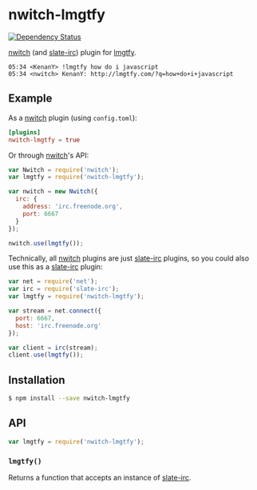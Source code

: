 # nwitch-lmgtfy

[![Dependency Status](https://gemnasium.com/nwitch/nwitch-lmgtfy.svg)](https://gemnasium.com/nwitch/nwitch-lmgtfy)

[nwitch][] (and [slate-irc][]) plugin for [lmgtfy](http://lmgtfy.com/).

``` irc
05:34 <KenanY> !lmgtfy how do i javascript
05:34 <nwitch> KenanY: http://lmgtfy.com/?q=how+do+i+javascript
```

## Example

As a [nwitch][] plugin (using `config.toml`):

``` toml
[plugins]
nwitch-lmgtfy = true
```

Or through [nwitch][]'s API:

``` javascript
var Nwitch = require('nwitch');
var lmgtfy = require('nwitch-lmgtfy');

var nwitch = new Nwitch({
  irc: {
    address: 'irc.freenode.org',
    port: 6667
  }
});

nwitch.use(lmgtfy());
```

Technically, all [nwitch][] plugins are just [slate-irc][] plugins, so you could
also use this as a [slate-irc][] plugin:

``` javascript
var net = require('net');
var irc = require('slate-irc');
var lmgtfy = require('nwitch-lmgtfy');

var stream = net.connect({
  port: 6667,
  host: 'irc.freenode.org'
});

var client = irc(stream);
client.use(lmgtfy());
```

## Installation

``` bash
$ npm install --save nwitch-lmgtfy
```

## API

``` javascript
var lmgtfy = require('nwitch-lmgtfy');
```

### `lmgtfy()`

Returns a function that accepts an instance of [slate-irc][].


  [nwitch]: https://github.com/KenanY/nwitch
  [slate-irc]: https://github.com/slate/slate-irc